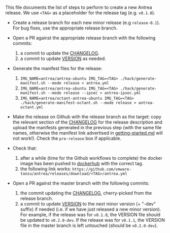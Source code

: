This file documents the list of steps to perform to create a new Antrea
release. We use `<TAG>` as a placeholder for the release tag (e.g. `v0.1.0`).

 * Create a release branch for each new minor release (e.g `release-0.1`). For
   bug fixes, use the appropriate release branch.

 * Open a PR against the appropriate release branch with the following commits:
    1. a commit to update the [CHANGELOG](/CHANGELOG.md).
    2. a commit to update [VERSION](/VERSION) as needed.

 * Generate the manifest files for the release:
    1. `IMG_NAME=antrea/antrea-ubuntu IMG_TAG=<TAG> ./hack/generate-manifest.sh --mode release > antrea.yml`
    2. `IMG_NAME=antrea/antrea-ubuntu IMG_TAG=<TAG> ./hack/generate-manifest.sh --mode release --ipsec > antrea-ipsec.yml`
    3. `IMG_NAME=antrea/octant-antrea-ubuntu IMG_TAG=<TAG> ./hack/generate-manifest-octant.sh --mode release > antrea-octant.yml`

 * Make the release on Github with the release branch as the target: copy the
   relevant section of the [CHANGELOG](/CHANGELOG.md) for the release
   description and upload the manifests generated in the previous step (with the
   same file names, otherwise the manifest link advertised in
   [getting-started.md](getting-started.md) will not work!). Check the
   `pre-release` box if applicable.

 * Check that:
    1. after a while (time for the Github workflows to complete) the docker
     image has been pushed to [dockerhub](https://hub.docker.com/u/antrea) with
     the correct tag.
    2. the following link works: `https://github.com/vmware-tanzu/antrea/releases/download/<TAG>/antrea.yml`

 * Open a PR against the master branch with the following commits:
    1. the commit updating the [CHANGELOG](/CHANGELOG.md), cherry-picked from
       the release branch.
    2. a commit to update [VERSION](/VERSION) to the next minor version (+
       "-dev" suffix) if needed (i.e. if we have just released a new minor
       version). For example, if the release was for `v0.1.0`, the VERSION file
       should be updated to `v0.2.0-dev`. If the release was for `v0.1.1`, the
       VERSION file in the master branch is left untouched (should be
      `v0.2.0-dev`).

